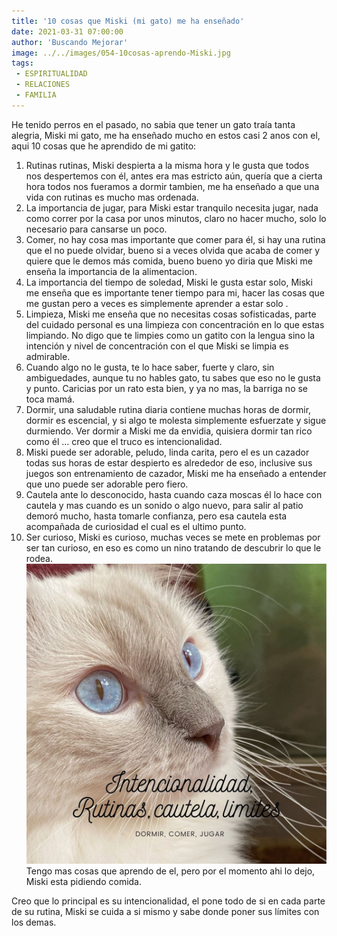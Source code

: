 ```yaml
---
title: '10 cosas que Miski (mi gato) me ha enseñado'
date: 2021-03-31 07:00:00
author: 'Buscando Mejorar'
image: ../../images/054-10cosas-aprendo-Miski.jpg
tags:
 - ESPIRITUALIDAD
 - RELACIONES
 - FAMILIA
---
```

He tenido perros en el pasado, no sabia que tener un gato traía tanta alegria, Miski mi gato, me ha enseñado mucho en estos casi 2 anos con el, aqui 10 cosas que he aprendido de mi gatito:

1. Rutinas rutinas, Miski despierta a la misma hora y le gusta que todos nos despertemos con él, antes era mas estricto aún, quería que a cierta hora todos nos fueramos a dormir tambien, me ha enseñado a que una vida con rutinas es mucho mas ordenada.
2. La importancia de jugar, para Miski estar tranquilo necesita jugar, nada como correr por la casa por unos minutos, claro no hacer mucho, solo lo necesario para cansarse un poco.
3. Comer, no hay cosa mas importante que comer para él, si hay una rutina que el no puede olvidar, bueno si a veces olvida que acaba de comer y quiere que le demos más comida, bueno bueno yo diria que Miski me enseña la importancia de la alimentacion. 
4. La importancia del tiempo de soledad, Miski le gusta estar solo, Miski me enseña que es importante tener tiempo para mi, hacer las cosas que me gustan pero a veces es simplemente aprender a estar solo .
5. Limpieza, Miski me enseña que no necesitas cosas sofisticadas, parte del cuidado personal es una limpieza con concentración en lo que estas limpiando. No digo que te limpies como un gatito con la lengua sino la intención y nivel de concentración con el que Miski se limpia es admirable.
6. Cuando algo no le gusta, te lo hace saber, fuerte y claro, sin ambiguedades, aunque tu no hables gato, tu sabes que eso no le gusta y punto. Caricias por un rato esta bien, y ya no mas, la barriga no se toca mamá.
7. Dormir, una saludable rutina diaria contiene muchas horas de dormir, dormir es escencial, y si algo te molesta simplemente esfuerzate y sigue durmiendo. Ver dormir a Miski me da envidia, quisiera dormir tan rico como él ... creo que el truco es intencionalidad.
8. Miski puede ser adorable, peludo, linda carita, pero el es un cazador todas sus horas de estar despierto es alrededor de eso, inclusive sus juegos son entrenamiento de cazador, Miski me ha enseñado a entender que uno puede ser adorable pero fiero.
9. Cautela ante lo desconocido, hasta cuando caza moscas él lo hace con cautela y mas cuando es un sonido o algo nuevo, para salir al patio demoró mucho, hasta tomarle confianza, pero esa cautela esta acompañada de curiosidad el cual es el ultimo punto. 
10. Ser curioso, Miski es curioso, muchas veces se mete en problemas por ser tan curioso, en eso es como un nino tratando de descubrir lo que le rodea.
![](../../images/054-Inst-10cosas-aprendo-Miski.jpg)
Tengo mas cosas que aprendo de el, pero por el momento ahi lo dejo, Miski esta pidiendo comida.

Creo que lo principal es su intencionalidad, el pone todo de si en cada parte de su rutina, Miski se cuida a si mismo y sabe donde poner sus límites con los demas.

